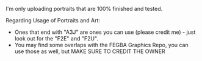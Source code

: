 I'm only uploading portraits that are 100% finished and tested.

Regarding Usage of Portraits and Art:

- Ones that end with "A3J" are ones you can use (please credit me) - just look out for the "F2E" and "F2U".
- You may find some overlaps with the FEGBA Graphics Repo, you can use those as well, but MAKE SURE TO CREDIT THE OWNER

